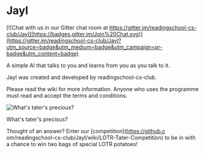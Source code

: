 JayI
====

[![Chat with us in our Gitter chat room at https://gitter.im/readingschool-cs-club/JayI](https://badges.gitter.im/Join%20Chat.svg)](https://gitter.im/readingschool-cs-club/JayI?utm_source=badge&utm_medium=badge&utm_campaign=pr-badge&utm_content=badge)

A simple AI that talks to you and learns from you as you talk to it.

JayI was created and developed by readingschool-cs-club.

Please read the wiki for more information.
Anyone who uses the programme must read and accept the terms and conditions.

![What's tater's precious?](http://stuarte.co/wp-content/uploads/2014/01/LOTR-Sam-Gamgee-says-potatoes.gif)

What's tater's precious?

Thought of an answer? Enter our [competition](https://github.c
om/readingschool-cs-club/JayI/wiki/LOTR-Tater-Competition) to be in with a chance to win two bags of special LOTR potatoes!





